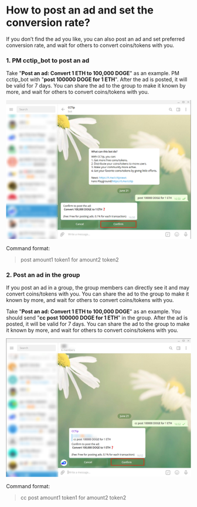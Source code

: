 # How to post an ad and set the conversion rate?

If you don’t find the ad you like, you can also post an ad and set preferred conversion rate, and wait for others to convert coins/tokens with you.

### 1. PM cctip\_bot to post an ad

Take "**Post an ad: Convert 1 ETH to 100,000 DOGE**" as an example. PM cctip\_bot with "**post 100000 DOGE for 1 ETH**". After the ad is posted, it will be valid for 7 days. You can share the ad to the group to make it known by more, and wait for others to convert coins/tokens with you.

![](../../.gitbook/assets/image%20%28225%29.png)

Command format:

> post  amount1  token1  for  amount2  token2

### 2. Post an ad in the group

If you post an ad in a group, the group members can directly see it and may convert coins/tokens with you. You can share the ad to the group to make it known by more, and wait for others to convert coins/tokens with you.

Take "**Post an ad: Convert 1 ETH to 100,000 DOGE**" as an example. You should send "**cc post 100000 DOGE for 1 ETH**" in the group. After the ad is posted, it will be valid for 7 days. You can share the ad to the group to make it known by more, and wait for others to convert coins/tokens with you.

![](../../.gitbook/assets/image%20%28256%29.png)

Command format:

> cc  post  amount1  token1  for  amount2  token2

